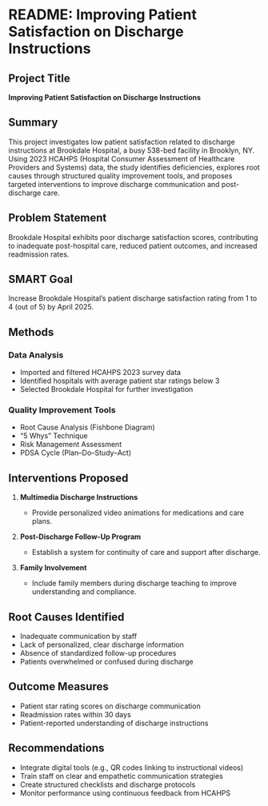 
# README: Improving Patient Satisfaction on Discharge Instructions

## Project Title

**Improving Patient Satisfaction on Discharge Instructions**

## Summary

This project investigates low patient satisfaction related to discharge instructions at Brookdale Hospital, a busy 538-bed facility in Brooklyn, NY. Using 2023 HCAHPS (Hospital Consumer Assessment of Healthcare Providers and Systems) data, the study identifies deficiencies, explores root causes through structured quality improvement tools, and proposes targeted interventions to improve discharge communication and post-discharge care.

## Problem Statement

Brookdale Hospital exhibits poor discharge satisfaction scores, contributing to inadequate post-hospital care, reduced patient outcomes, and increased readmission rates.

## SMART Goal

Increase Brookdale Hospital’s patient discharge satisfaction rating from 1 to 4 (out of 5) by April 2025.

## Methods

### Data Analysis

* Imported and filtered HCAHPS 2023 survey data
* Identified hospitals with average patient star ratings below 3
* Selected Brookdale Hospital for further investigation

### Quality Improvement Tools

* Root Cause Analysis (Fishbone Diagram)
* “5 Whys” Technique
* Risk Management Assessment
* PDSA Cycle (Plan–Do–Study–Act)

## Interventions Proposed

1. **Multimedia Discharge Instructions**

   * Provide personalized video animations for medications and care plans.

2. **Post-Discharge Follow-Up Program**

   * Establish a system for continuity of care and support after discharge.

3. **Family Involvement**

   * Include family members during discharge teaching to improve understanding and compliance.

## Root Causes Identified

* Inadequate communication by staff
* Lack of personalized, clear discharge information
* Absence of standardized follow-up procedures
* Patients overwhelmed or confused during discharge

## Outcome Measures

* Patient star rating scores on discharge communication
* Readmission rates within 30 days
* Patient-reported understanding of discharge instructions

## Recommendations

* Integrate digital tools (e.g., QR codes linking to instructional videos)
* Train staff on clear and empathetic communication strategies
* Create structured checklists and discharge protocols
* Monitor performance using continuous feedback from HCAHPS
